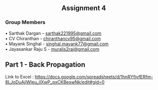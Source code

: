 ## <center> Assignment 4 </center>

### **Group Members**             
•	Sarthak Dargan – sarthak221995@gmail.com                
•	CV Chiranthan - chiranthancv95@gmail.com                   
•	Mayank Singhal - singhal.mayank77@gmail.com      
•   Jayasankar Raju S - muralis2raj@gmail.com  


## Part 1 - Back Propagation
Link to Excel : https://docs.google.com/spreadsheets/d/1hnRYfjvfERfm-8LJoDuAjiWleu_ilXwP_pxCKBeswNk/edit#gid=0

